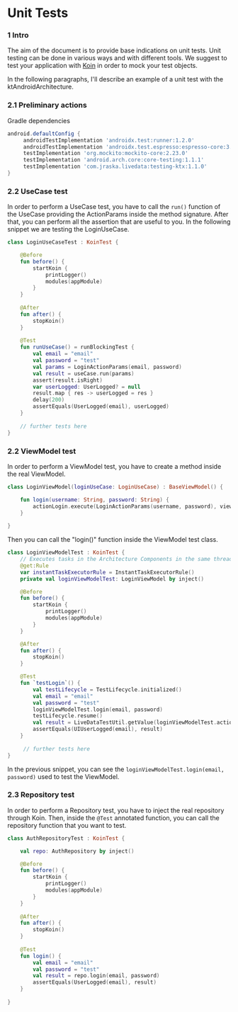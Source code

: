 # Unit Tests

### 1 Intro
The aim of the document is to provide base indications on unit tests.
Unit testing can be done in various ways and with different tools. 
We suggest to test your application with [Koin](https://insert-koin.io/) in order to mock your test objects.

In the following paragraphs, I'll describe an example of a unit test with the ktAndroidArchitecture.

### 2.1 Preliminary actions
Gradle dependencies

```gradle
android.defaultConfig {
     androidTestImplementation 'androidx.test:runner:1.2.0'
     androidTestImplementation 'androidx.test.espresso:espresso-core:3.2.0'
     testImplementation 'org.mockito:mockito-core:2.23.0'
     testImplementation 'android.arch.core:core-testing:1.1.1'
     testImplementation 'com.jraska.livedata:testing-ktx:1.1.0'
}
```

### 2.2 UseCase test
In order to perform a UseCase test, you have to call the `run()` function of the UseCase
providing the ActionParams inside the method signature.
After that, you can perform all the assertion that are useful to you.
In the following snippet we are testing the LoginUseCase.

```kotlin
class LoginUseCaseTest : KoinTest {

    @Before
    fun before() {
        startKoin {
            printLogger()
            modules(appModule)
        }
    }
    
    @After
    fun after() {
        stopKoin()
    }
    
    @Test
    fun runUseCase() = runBlockingTest {
        val email = "email"
        val password = "test"
        val params = LoginActionParams(email, password)
        val result = useCase.run(params)
        assert(result.isRight)
        var userLogged: UserLogged? = null
        result.map { res -> userLogged = res }
        delay(200)
        assertEquals(UserLogged(email), userLogged)
    }
    
    // further tests here
}
```

### 2.2 ViewModel test
In order to perform a ViewModel test, you have to create a method inside the real ViewModel.

```kotlin
class LoginViewModel(loginUseCase: LoginUseCase) : BaseViewModel() {

    fun login(username: String, password: String) {
        actionLogin.execute(LoginActionParams(username, password), viewModelScope)
    }
    
}
```

Then you can call the "login()" function inside the ViewModel test class.

```kotlin
class LoginViewModelTest : KoinTest {
    // Executes tasks in the Architecture Components in the same thread
    @get:Rule
    var instantTaskExecutorRule = InstantTaskExecutorRule()
    private val loginViewModelTest: LoginViewModel by inject()

    @Before
    fun before() {
        startKoin {
            printLogger()
            modules(appModule)
        }
    }

    @After
    fun after() {
        stopKoin()
    }

    @Test
    fun `testLogin`() {
        val testLifecycle = TestLifecycle.initialized()
        val email = "email"
        val password = "test"
        loginViewModelTest.login(email, password)
        testLifecycle.resume()
        val result = LiveDataTestUtil.getValue(loginViewModelTest.actionLogin, testLifecycle)
        assertEquals(UIUserLogged(email), result)
    }
    
     // further tests here
}
```

In the previous snippet, you can see the `loginViewModelTest.login(email, password)` used to test the ViewModel.


### 2.3 Repository test
In order to perform a Repository test, you have to inject the real repository through Koin.
Then, inside the `@Test` annotated function, you can call the repository function that you want to test.

```kotlin
class AuthRepositoryTest : KoinTest {

    val repo: AuthRepository by inject()

    @Before
    fun before() {
        startKoin {
            printLogger()
            modules(appModule)
        }
    }
    
    @After
    fun after() {
        stopKoin()
    }
    
    @Test
    fun login() {
        val email = "email"
        val password = "test"
        val result = repo.login(email, password)
        assertEquals(UserLogged(email), result)
    }
    
}
```